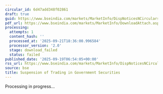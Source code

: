 ```yaml
---
circular_id: 6d47add348f02861
draft: true
guid: https://www.bseindia.com/markets/MarketInfo/DispNoticesNCirculars.aspx?Noticeid={550AD0DE-5E40-41DE-B181-3375A5A683FC}&noticeno=20250919-3&dt=09/19/2025&icount=3&totcount=44&flag=0
pdf_url: https://www.bseindia.com/markets/MarketInfo/DownloadAttach.aspx?id=20250919-3&attachedId=
processing:
  attempts: 1
  content_hash: ''
  processed_at: '2025-09-21T18:36:00.996584'
  processor_version: '2.0'
  stage: download_failed
  status: failed
published_date: '2025-09-19T06:54:05+00:00'
rss_url: https://www.bseindia.com/markets/MarketInfo/DispNoticesNCirculars.aspx?Noticeid={550AD0DE-5E40-41DE-B181-3375A5A683FC}&noticeno=20250919-3&dt=09/19/2025&icount=3&totcount=44&flag=0
source: bse
title: Suspension of Trading in Government Securities
---
```


Processing in progress...